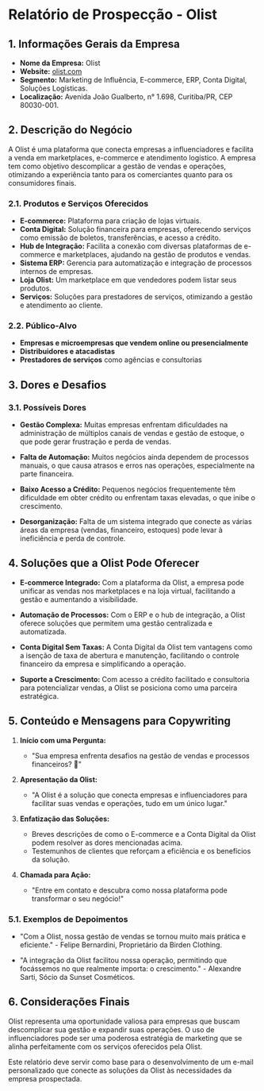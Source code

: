 # Relatório de Prospecção - Olist

## 1. Informações Gerais da Empresa

- **Nome da Empresa:** Olist
- **Website:** [olist.com](https://olist.com)
- **Segmento:** Marketing de Influência, E-commerce, ERP, Conta Digital, Soluções Logísticas.
- **Localização:** Avenida João Gualberto, n° 1.698, Curitiba/PR, CEP 80030-001.

## 2. Descrição do Negócio

A Olist é uma plataforma que conecta empresas a influenciadores e facilita a venda em marketplaces, e-commerce e atendimento logístico. A empresa tem como objetivo descomplicar a gestão de vendas e operações, otimizando a experiência tanto para os comerciantes quanto para os consumidores finais.

### 2.1. Produtos e Serviços Oferecidos

- **E-commerce:** Plataforma para criação de lojas virtuais.
- **Conta Digital:** Solução financeira para empresas, oferecendo serviços como emissão de boletos, transferências, e acesso a crédito.
- **Hub de Integração:** Facilita a conexão com diversas plataformas de e-commerce e marketplaces, ajudando na gestão de produtos e vendas.
- **Sistema ERP:** Gerencia para automatização e integração de processos internos de empresas.
- **Loja Olist:** Um marketplace em que vendedores podem listar seus produtos.
- **Serviços:** Soluções para prestadores de serviços, otimizando a gestão e atendimento ao cliente.

### 2.2. Público-Alvo

- **Empresas e microempresas que vendem online ou presencialmente**
- **Distribuidores e atacadistas**
- **Prestadores de serviços** como agências e consultorias

## 3. Dores e Desafios

### 3.1. Possíveis Dores

- **Gestão Complexa:** Muitas empresas enfrentam dificuldades na administração de múltiplos canais de vendas e gestão de estoque, o que pode gerar frustração e perda de vendas.
  
- **Falta de Automação:** Muitos negócios ainda dependem de processos manuais, o que causa atrasos e erros nas operações, especialmente na parte financeira.

- **Baixo Acesso a Crédito:** Pequenos negócios frequentemente têm dificuldade em obter crédito ou enfrentam taxas elevadas, o que inibe o crescimento.

- **Desorganização:** Falta de um sistema integrado que conecte as várias áreas da empresa (vendas, financeiro, estoques) pode levar à ineficiência e perda de controle.

## 4. Soluções que a Olist Pode Oferecer

- **E-commerce Integrado:** Com a plataforma da Olist, a empresa pode unificar as vendas nos marketplaces e na loja virtual, facilitando a gestão e aumentando a visibilidade.
  
- **Automação de Processos:** Com o ERP e o hub de integração, a Olist oferece soluções que permitem uma gestão centralizada e automatizada.

- **Conta Digital Sem Taxas:** A Conta Digital da Olist tem vantagens como a isenção de taxa de abertura e manutenção, facilitando o controle financeiro da empresa e simplificando a operação.

- **Suporte a Crescimento:** Com acesso a crédito facilitado e consultoria para potencializar vendas, a Olist se posiciona como uma parceira estratégica.

## 5. Conteúdo e Mensagens para Copywriting

1. **Início com uma Pergunta:** 
   - "Sua empresa enfrenta desafios na gestão de vendas e processos financeiros? 🎯"

2. **Apresentação da Olist:**
   - "A Olist é a solução que conecta empresas e influenciadores para facilitar suas vendas e operações, tudo em um único lugar."

3. **Enfatização das Soluções:**
   - Breves descrições de como o E-commerce e a Conta Digital da Olist podem resolver as dores mencionadas acima.
   - Testemunhos de clientes que reforçam a eficiência e os benefícios da solução.

4. **Chamada para Ação:**
   - "Entre em contato e descubra como nossa plataforma pode transformar o seu negócio!"

### 5.1. Exemplos de Depoimentos

- "Com a Olist, nossa gestão de vendas se tornou muito mais prática e eficiente." - Felipe Bernardini, Proprietário da Birden Clothing.
  
- "A integração da Olist facilitou nossa operação, permitindo que focássemos no que realmente importa: o crescimento." - Alexandre Sarti, Sócio da Sunset Cosméticos.

## 6. Considerações Finais

Olist representa uma oportunidade valiosa para empresas que buscam descomplicar sua gestão e expandir suas operações. O uso de influenciadores pode ser uma poderosa estratégia de marketing que se alinha perfeitamente com os serviços oferecidos pela Olist.

Este relatório deve servir como base para o desenvolvimento de um e-mail personalizado que conecte as soluções da Olist às necessidades da empresa prospectada.